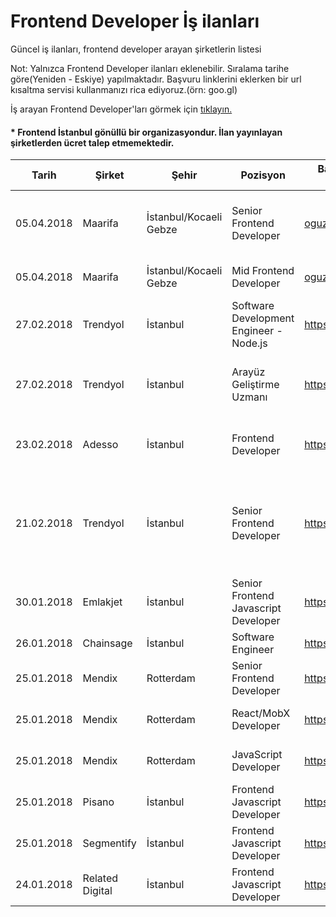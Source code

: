 # Frontend Developer İş ilanları
Güncel iş ilanları, frontend developer arayan şirketlerin listesi

Not: Yalnızca Frontend Developer ilanları eklenebilir. Sıralama tarihe göre(Yeniden - Eskiye) yapılmaktadır. Başvuru linklerini eklerken bir url kısaltma servisi kullanmanızı rica ediyoruz.(örn: goo.gl)

İş arayan Frontend Developer'ları görmek için [tıklayın.](https://github.com/frontendistanbul/jobseekers)

#### * Frontend İstanbul gönüllü bir organizasyondur. İlan yayınlayan şirketlerden ücret talep etmemektedir.


|Tarih      | Şirket        | Şehir      | Pozisyon   | Başvuru Linki / Mail Adresi        | Dil/Teknoloji   |
|-----------|---------------|------------|-------------------------------|-----------------|-----------------|
|05.04.2018 | Maarifa | İstanbul/Kocaeli Gebze | Senior Frontend Developer | oguz.kilic@maarifa.com.tr | HTML, CSS, JavaScript, Ecmascript6-7, React, Redux, SASS |
|05.04.2018 | Maarifa | İstanbul/Kocaeli Gebze | Mid Frontend Developer | oguz.kilic@maarifa.com.tr | HTML, CSS, JavaScript, SASS |
|27.02.2018 | Trendyol | İstanbul | Software Development Engineer - Node.js | https://goo.gl/SV73xR | JavaScript, node.js, Ecmascript6, Mocha, Chai | 
|27.02.2018 | Trendyol | İstanbul | Arayüz Geliştirme Uzmanı | https://goo.gl/xtJhyQ | HTML5,CSS3, STYLUS, JavaScript, Webpack, SASS |
|23.02.2018 | Adesso | İstanbul | Frontend Developer | https://goo.gl/fyM4e7 | React, Redux, ES6, HTML5, Webpack, SASS |
|21.02.2018 | Trendyol | İstanbul | Senior Frontend Developer | https://goo.gl/FQ4WTg | HTML, CSS, SASS, Javascript, Typescript, Ecmascript6, Angular, Vue, React, Mocha, Chai |
| 30.01.2018 | Emlakjet | İstanbul | Senior Frontend Javascript Developer | https://goo.gl/mXEPDt | HTML, CSS, Javascript, React, Angular |
| 26.01.2018 | Chainsage | İstanbul | Software Engineer | https://goo.gl/WZE9Ts | JavaScript, Sass, React |
| 25.01.2018 | Mendix | Rotterdam | Senior Frontend Developer | https://goo.gl/5bFvZC | JavaScript, TypeScript, HTML5, CSS3 |
| 25.01.2018 | Mendix | Rotterdam | React/MobX Developer | https://goo.gl/4ukrAH | JavaScript, TypeScript, React, MobX |
| 25.01.2018 | Mendix | Rotterdam | JavaScript Developer | https://goo.gl/n9Z87t | JavaScript, TypeScript, HTML5, CSS3 |
| 25.01.2018 | Pisano | İstanbul | Frontend Javascript Developer | https://goo.gl/sMkjUi | HTML, CSS, Javascript |
| 25.01.2018 | Segmentify | İstanbul | Frontend Javascript Developer | https://goo.gl/oBdVRi | HTML, CSS, Javascript |
| 24.01.2018 | Related Digital | İstanbul | Frontend Javascript Developer | https://goo.gl/sxdQ2u | HTML, CSS, Javascript, Push, GTM |
